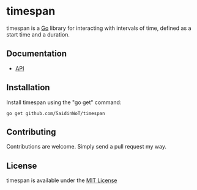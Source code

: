 timespan
========

timespan is a [Go](http://golang.org/) library for interacting with intervals of time, defined as a start time and a duration.

Documentation
-------------

- [API](http://godoc.org/github.com/SaidinWoT/timespan)

Installation
------------

Install timespan using the "go get" command:

	go get github.com/SaidinWoT/timespan

Contributing
------------
Contributions are welcome. Simply send a pull request my way.

License
-------
timespan is available under the [MIT License](https://github.com/SaidinWoT/timespan/blob/master/LICENSE)
